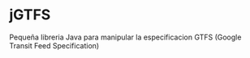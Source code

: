 # jGTFS
Pequeña libreria Java para manipular la especificacion GTFS (Google Transit Feed Specification)
